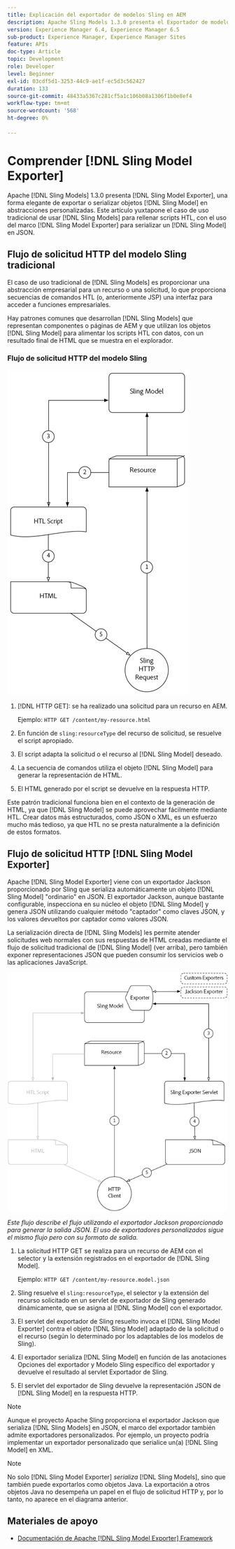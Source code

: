 ```yaml
---
title: Explicación del exportador de modelos Sling en AEM
description: Apache Sling Models 1.3.0 presenta el Exportador de modelos Sling, una forma elegante de exportar o serializar objetos del modelo Sling en abstracciones personalizadas. Este artículo yuxtapone el caso de uso tradicional de utilizar modelos Sling para rellenar scripts HTL, con el uso del marco del exportador de modelos Sling para serializar un modelo Sling en JSON.
version: Experience Manager 6.4, Experience Manager 6.5
sub-product: Experience Manager, Experience Manager Sites
feature: APIs
doc-type: Article
topic: Development
role: Developer
level: Beginner
exl-id: 03cdf5d1-3253-44c9-ae1f-ec5d3c562427
duration: 133
source-git-commit: 48433a5367c281cf5a1c106b08a1306f1b0e8ef4
workflow-type: tm+mt
source-wordcount: '568'
ht-degree: 0%

---
```


# Comprender [!DNL Sling Model Exporter]

Apache [!DNL Sling Models] 1.3.0 presenta [!DNL Sling Model Exporter], una forma elegante de exportar o serializar objetos [!DNL Sling Model] en abstracciones personalizadas. Este artículo yuxtapone el caso de uso tradicional de usar [!DNL Sling Models] para rellenar scripts HTL, con el uso del marco [!DNL Sling Model Exporter] para serializar un [!DNL Sling Model] en JSON.

## Flujo de solicitud HTTP del modelo Sling tradicional

El caso de uso tradicional de [!DNL Sling Models] es proporcionar una abstracción empresarial para un recurso o una solicitud, lo que proporciona secuencias de comandos HTL (o, anteriormente JSP) una interfaz para acceder a funciones empresariales.

Hay patrones comunes que desarrollan [!DNL Sling Models] que representan componentes o páginas de AEM y que utilizan los objetos [!DNL Sling Model] para alimentar los scripts HTL con datos, con un resultado final de HTML que se muestra en el explorador.

### Flujo de solicitud HTTP del modelo Sling

![Flujo de solicitud del modelo Sling](./assets/understand-sling-model-exporter/sling-model-request-flow.png)

1. [!DNL HTTP GET]: se ha realizado una solicitud para un recurso en AEM.

   Ejemplo: `HTTP GET /content/my-resource.html`

1. En función de `sling:resourceType` del recurso de solicitud, se resuelve el script apropiado.

1. El script adapta la solicitud o el recurso al [!DNL Sling Model] deseado.

1. La secuencia de comandos utiliza el objeto [!DNL Sling Model] para generar la representación de HTML.

1. El HTML generado por el script se devuelve en la respuesta HTTP.

Este patrón tradicional funciona bien en el contexto de la generación de HTML, ya que [!DNL Sling Model] se puede aprovechar fácilmente mediante HTL. Crear datos más estructurados, como JSON o XML, es un esfuerzo mucho más tedioso, ya que HTL no se presta naturalmente a la definición de estos formatos.

## Flujo de solicitud HTTP [!DNL Sling Model Exporter]

Apache [!DNL Sling Model Exporter] viene con un exportador Jackson proporcionado por Sling que serializa automáticamente un objeto [!DNL Sling Model] &quot;ordinario&quot; en JSON. El exportador Jackson, aunque bastante configurable, inspecciona en su núcleo el objeto [!DNL Sling Model] y genera JSON utilizando cualquier método &quot;captador&quot; como claves JSON, y los valores devueltos por captador como valores JSON.

La serialización directa de [!DNL Sling Models] les permite atender solicitudes web normales con sus respuestas de HTML creadas mediante el flujo de solicitud tradicional de [!DNL Sling Model] (ver arriba), pero también exponer representaciones JSON que pueden consumir los servicios web o las aplicaciones JavaScript.

![Flujo de solicitud HTTP del exportador del modelo Sling](./assets/understand-sling-model-exporter/sling-model-exporter-request-flow.png)

*Este flujo describe el flujo utilizando el exportador Jackson proporcionado para generar la salida JSON. El uso de exportadores personalizados sigue el mismo flujo pero con su formato de salida.*

1. La solicitud HTTP GET se realiza para un recurso de AEM con el selector y la extensión registrados en el exportador de [!DNL Sling Model].

   Ejemplo: `HTTP GET /content/my-resource.model.json`

1. Sling resuelve el `sling:resourceType`, el selector y la extensión del recurso solicitado en un servlet de exportador de Sling generado dinámicamente, que se asigna al [!DNL Sling Model] con el exportador.
1. El servlet del exportador de Sling resuelto invoca el [!DNL Sling Model Exporter] contra el objeto [!DNL Sling Model] adaptado de la solicitud o el recurso (según lo determinado por los adaptables de los modelos de Sling).
1. El exportador serializa [!DNL Sling Model] en función de las anotaciones Opciones del exportador y Modelo Sling específico del exportador y devuelve el resultado al servlet Exportador de Sling.
1. El servlet del exportador de Sling devuelve la representación JSON de [!DNL Sling Model] en la respuesta HTTP.

>[!NOTE]
>
>Aunque el proyecto Apache Sling proporciona el exportador Jackson que serializa [!DNL Sling Models] en JSON, el marco del exportador también admite exportadores personalizados. Por ejemplo, un proyecto podría implementar un exportador personalizado que serialice un(a) [!DNL Sling Model] en XML.

>[!NOTE]
>
>No solo [!DNL Sling Model Exporter] *serializa* [!DNL Sling Models], sino que también puede exportarlos como objetos Java. La exportación a otros objetos Java no desempeña un papel en el flujo de solicitud HTTP y, por lo tanto, no aparece en el diagrama anterior.

## Materiales de apoyo

* [Documentación de Apache [!DNL Sling Model Exporter] Framework](https://sling.apache.org/documentation/bundles/models.html#exporter-framework-since-130)
